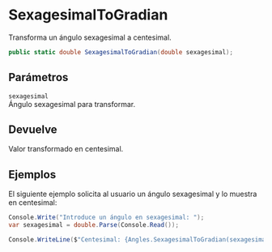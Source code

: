 # SexagesimalToGradian

Transforma un ángulo sexagesimal a centesimal.

```csharp
public static double SexagesimalToGradian(double sexagesimal);
```

## Parámetros

`sexagesimal`  
Ángulo sexagesimal para transformar.

## Devuelve

Valor transformado en centesimal.

## Ejemplos

El siguiente ejemplo solicita al usuario un ángulo sexagesimal y lo muestra en centesimal:

```csharp
Console.Write("Introduce un ángulo en sexagesimal: ");
var sexagesimal = double.Parse(Console.Read());

Console.WriteLine($"Centesimal: {Angles.SexagesimalToGradian(sexagesimal)}");
```

